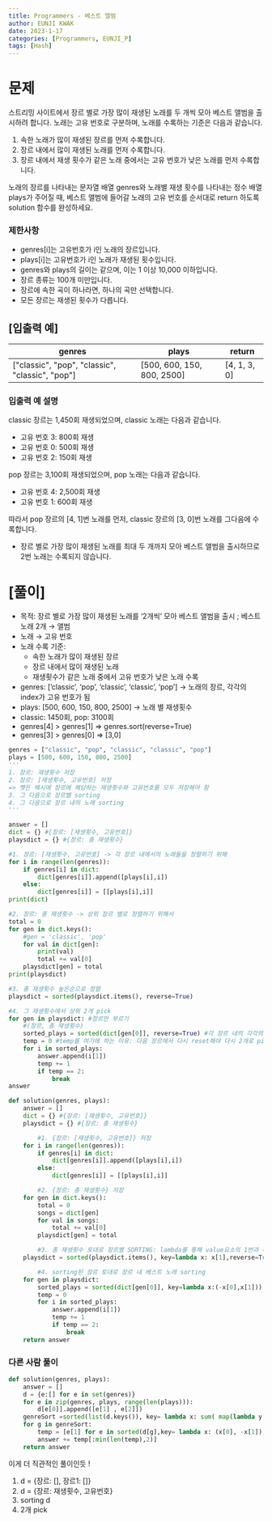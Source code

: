 ```yaml
---
title: Programmers - 베스트 앨범
author: EUNJI KWAK
date: 2023-1-17
categories: [Programmers, EUNJI_P]
tags: [Hash]
---
```


# 문제

스트리밍 사이트에서 장르 별로 가장 많이 재생된 노래를 두 개씩 모아 베스트 앨범을 출시하려 합니다. 노래는 고유 번호로 구분하며, 노래를 수록하는 기준은 다음과 같습니다.

1. 속한 노래가 많이 재생된 장르를 먼저 수록합니다.
2. 장르 내에서 많이 재생된 노래를 먼저 수록합니다.
3. 장르 내에서 재생 횟수가 같은 노래 중에서는 고유 번호가 낮은 노래를 먼저 수록합니다.

노래의 장르를 나타내는 문자열 배열 genres와 노래별 재생 횟수를 나타내는 정수 배열 plays가 주어질 때, 베스트 앨범에 들어갈 노래의 고유 번호를 순서대로 return 하도록 solution 함수를 완성하세요.

### 제한사항

- genres[i]는 고유번호가 i인 노래의 장르입니다.
- plays[i]는 고유번호가 i인 노래가 재생된 횟수입니다.
- genres와 plays의 길이는 같으며, 이는 1 이상 10,000 이하입니다.
- 장르 종류는 100개 미만입니다.
- 장르에 속한 곡이 하나라면, 하나의 곡만 선택합니다.
- 모든 장르는 재생된 횟수가 다릅니다.

## [입출력 예]

| genres | plays | return |
| --- | --- | --- |
| ["classic", "pop", "classic", "classic", "pop"] | [500, 600, 150, 800, 2500] | [4, 1, 3, 0] |

### 입출력 예 설명

classic 장르는 1,450회 재생되었으며, classic 노래는 다음과 같습니다.

- 고유 번호 3: 800회 재생
- 고유 번호 0: 500회 재생
- 고유 번호 2: 150회 재생

pop 장르는 3,100회 재생되었으며, pop 노래는 다음과 같습니다.

- 고유 번호 4: 2,500회 재생
- 고유 번호 1: 600회 재생

따라서 pop 장르의 [4, 1]번 노래를 먼저, classic 장르의 [3, 0]번 노래를 그다음에 수록합니다.

- 장르 별로 가장 많이 재생된 노래를 최대 두 개까지 모아 베스트 앨범을 출시하므로 2번 노래는 수록되지 않습니다.

# [풀이]

- 목적: 장르 별로 가장 많이 재생된 노래를 ‘2개씩’ 모아 베스트 앨범을 출시 ; 베스트 노래 2개 → 앨범
- 노래 → 고유 번호
- 노래 수록 기준:
    - 속한 노래가 많이 재생된 장르
    - 장르 내에서 많이 재생된 노래
    - 재생횟수가 같은 노래 중에서 고유 번호가 낮은 노래 수록
- genres: [’classic’, ‘pop’, ‘classic’, ‘classic’, ‘pop’] → 노래의 장르, 각각의 index가 고유 번호가 됨
- plays: [500, 600, 150, 800, 2500] → 노래 별 재생횟수
- classic: 1450회, pop: 3100회
- genres[4] > genres[1] ⇒ genres.sort(reverse=True)
- genres[3] > genres[0] ⇒ [3,0]

```python
genres = ["classic", "pop", "classic", "classic", "pop"]
plays = [500, 600, 150, 800, 2500]
'''
1. 장르: 재생횟수 저장
2. 장르: [재생횟수, 고유번호] 저장 
=> 쨋든 해시에 장르에 해당하는 재생횟수와 고유번호를 모두 저장해야 함
3. 그 다음으로 장르별 sorting
4. 그 다음으로 장르 내의 노래 sorting
'''

answer = []
dict = {} #{장르: [재생횟수, 고유번호]}
playsdict = {} #{장르: 총 재생횟수}

#1. 장르: [재생횟수, 고유번호] -> 각 장르 내에서의 노래들을 정렬하기 위해
for i in range(len(genres)):
    if genres[i] in dict:
        dict[genres[i]].append([plays[i],i])
    else: 
        dict[genres[i]] = [[plays[i],i]]
print(dict)

#2. 장르: 총 재생횟수 -> 상위 장르 별로 정렬하기 위해서 
total = 0
for gen in dict.keys():
    #gen = 'classic', 'pop'
    for val in dict[gen]:
        print(val)
        total += val[0]
    playsdict[gen] = total
print(playsdict)

#3. 총 재생횟수 높은순으로 정렬 
playsdict = sorted(playsdict.items(), reverse=True)

#4. 그 재생횟수에서 상위 2개 pick
for gen in playsdict: #장르만 부르기
    #(장르, 총 재생횟수)
    sorted_plays = sorted(dict[gen[0]], reverse=True) #각 장르 내의 각각의 노래의 재생횟수를 오름차순으로 정리 
    temp = 0 #temp를 여기에 하는 이유: 다음 장르에서 다시 reset해야 다시 2개로 pick!
    for i in sorted_plays:
        answer.append(i[1])
        temp += 1
        if temp == 2:
            break
answer
```

```python
def solution(genres, plays):
    answer = []
    dict = {} #{장르: [재생횟수, 고유번호]}
    playsdict = {} #{장르: 총 재생횟수}

		#1. {장르: [재생횟수, 고유번호]} 저장
    for i in range(len(genres)):
        if genres[i] in dict:
            dict[genres[i]].append([plays[i],i])
        else: 
            dict[genres[i]] = [[plays[i],i]]

		#2. {장르: 총 재생횟수} 저장
    for gen in dict.keys():
        total = 0
        songs = dict[gen]
        for val in songs:
            total += val[0]
        playsdict[gen] = total

		#3. 총 재생횟수 토대로 장르별 SORTING: lambda를 통해 value요소의 1번과 비교 삽입
    playsdict = sorted(playsdict.items(), key=lambda x: x[1],reverse=True)

		#4. sorting된 장르 토대로 장르 내 베스트 노래 sorting
    for gen in playsdict: 
        sorted_plays = sorted(dict[gen[0]], key=lambda x:(-x[0],x[1])) 
        temp = 0 
        for i in sorted_plays:
            answer.append(i[1])
            temp += 1
            if temp == 2:
                break    
    return answer
```

### 다른 사람 풀이

```python
def solution(genres, plays):
    answer = []
    d = {e:[] for e in set(genres)}
    for e in zip(genres, plays, range(len(plays))):
        d[e[0]].append([e[1] , e[2]])
    genreSort =sorted(list(d.keys()), key= lambda x: sum( map(lambda y: y[0],d[x])), reverse = True)
    for g in genreSort:
        temp = [e[1] for e in sorted(d[g],key= lambda x: (x[0], -x[1]), reverse = True)]
        answer += temp[:min(len(temp),2)]
    return answer
```

이게 더 직관적인 풀이인듯 !

1. d = {장르: [], 장르1: []}
2. d = {장르: 재생횟수, 고유번호}
3. sorting d
4. 2개 pick
